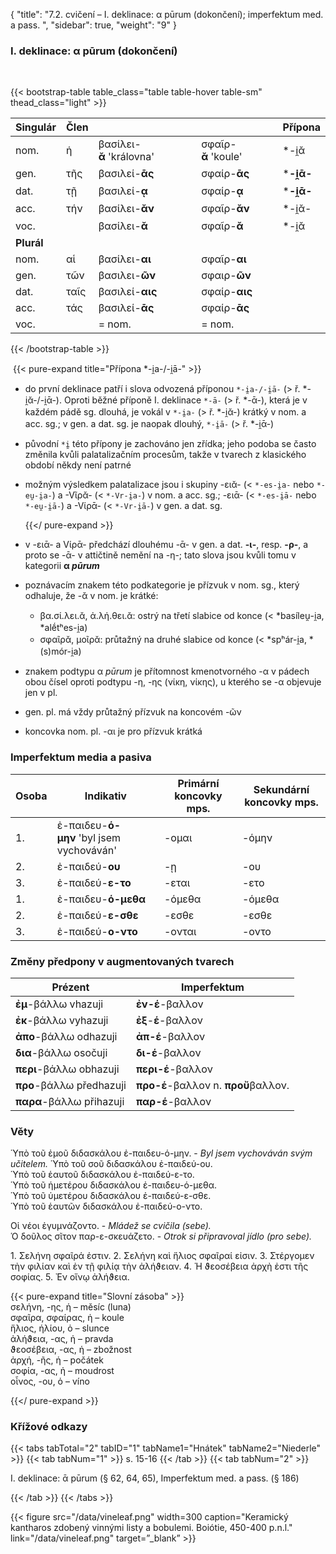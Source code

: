 {
"title": "7.2. cvičení – I. deklinace: α pūrum (dokončení); imperfektum med.   a pass. ",
    "sidebar": true,
    "weight": "9"
}

### I. deklinace: α pūrum (dokončení)

</br>

{{< bootstrap-table table_class="table table-hover table-sm" thead_class="light" >}}

| Singulár   | Člen |                          |                     | Přípona    |
| ---------- | ---- | ------------------------ | ------------------- | ---------- |
| nom.       | ἡ    | βασίλει-**ᾰ** 'královna' | σφαῖρ-**ᾰ** 'koule' | *-i̯ᾰ      |
| gen.       | τῆς  | βασιλεί-**ᾱς**           | σφαίρ-**ᾱς**        | ***-i̯ᾱ-** |
| dat.       | τῇ   | βασιλεί-__ᾳ__            | σφαίρ-**ᾳ**         | ***-i̯ᾱ-** |
| acc.       | τήν  | βασίλει-__ᾰν__           | σφαῖρ-**ᾰν**        | *-i̯ᾰ-     |
| voc.       |      | βασίλει-__ᾰ__            | σφαῖρ-**ᾰ**         | *-i̯ᾰ      |
| **Plurál** |      |                          |                     |            |
| nom.       | αἱ   | βασίλει-**αι**           | σφαῖρ-**αι**        |            |
| gen.       | τῶν  | βασιλει-**ῶν**           | σφαιρ-**ῶν**        |            |
| dat.       | ταῖς | βασιλεί-**αις**          | σφαίρ-**αις**       |            |
| acc.       | τάς  | βασιλεί-**ᾱς**           | σφαίρ-**ᾱς**        |            |
| voc.       |      | = nom.                   | = nom.              |            |

{{< /bootstrap-table >}}

​    {{< pure-expand title="Přípona *-i̯a-/-i̯ā-" >}} 

- do první deklinace patří i slova odvozená příponou `*-i̯a-/-i̯ā-` (> ř. *-i̯ᾰ-/-i̯ᾱ-). Oproti běžné příponě I. deklinace `*-ā-` (> ř. *-ᾱ-), která je v každém pádě sg. dlouhá, je vokál v `*-i̯a-` (> ř. *-i̯ᾰ-) krátký v nom. a acc. sg.; v gen. a dat. sg. je naopak dlouhý, `*-i̯ā-` (> ř. *-i̯ᾱ-) 

- původní `*i̯` této přípony je zachováno jen zřídka; jeho podoba se často změnila kvůli palatalizačním procesům, takže v tvarech z klasického období někdy není patrné

- možným výsledkem palatalizace jsou i skupiny -ειᾰ- (< `*-es-i̯a-` nebo `*-eu̯-i̯a-`) a -Vῖρᾰ- (< `*-Vr-i̯a-`) v nom. a acc. sg.; -ειᾱ- (< `*-es-i̯ā-` nebo `*-eu̯-i̯ā-`) a -Vίρᾱ- (< `*-Vr-i̯ā-`) v gen. a dat. sg.   
  
  {{</ pure-expand >}}

- v -ειᾱ- a Vίρᾱ- předchází dlouhému -ᾱ- v gen. a dat. **-ι-**, resp. **-ρ-**, a proto se -ᾱ- v attičtině nemění na -η-; tato slova jsou kvůli tomu v kategorii **α _pūrum_** 

- poznávacím znakem této podkategorie je přízvuk v nom. sg., který odhaluje, že -ᾰ v nom. je krátké: 
  
  - βα.σί.λει.ᾰ, ἀ.λή.θει.ᾰ: ostrý na třetí slabice od konce (< *basíleu̯-i̯a, *alḗtʰes-i̯a)
  - σφαῖρᾰ, μοῖρᾰ: průtažný na druhé slabice od konce (< *spʰár-i̯a, *(s)mór-i̯a)

- znakem podtypu α *pūrum* je přítomnost kmenotvorného -α v pádech obou čísel oproti podtypu -η, -ης (νίκη, νίκης), u kterého se -α objevuje jen v pl.

- gen. pl. má vždy průtažný přízvuk na koncovém -ῶν

- koncovka nom. pl. -αι je pro přízvuk krátká 

### Imperfektum media a pasiva

| Osoba | Ιndikativ                                | Primární koncovky mps. | Sekundární koncovky mps. |
| ----- | ---------------------------------------- | ---------------------- | ------------------------ |
| 1.    | ἐ-παιδευ-**ό-μην** 'byl jsem vychováván' | -ομαι                  | -όμην                    |
| 2.    | ἐ-παιδεύ-**ου**                          | -ῃ                     | -ου                      |
| 3.    | ἐ-παιδεύ-**ε-το**                        | -εται                  | -ετο                     |
| 1.    | ἐ-παιδευ-**ό-μεθα**                      | -όμεθα                 | -όμεθα                   |
| 2.    | ἐ-παιδεύ-**ε-σθε**                       | -εσθε                  | -εσθε                    |
| 3.    | ἐ-παιδεύ-**ο-ντο**                       | -ονται                 | -οντο                    |

### Změny předpony v augmentovaných tvarech

| Prézent                  | Imperfektum                         |
| ------------------------ | ----------------------------------- |
| **ἐμ**-βάλλω vhazuji     | **ἐν-έ**-βαλλον                     |
| **ἐκ**-βάλλω vyhazuji    | **ἐξ**-**έ**-βαλλον                 |
| **ἀπο**-βάλλω odhazuji   | **ἀπ-έ**-βαλλον                     |
| **δια**-βάλλω osočuji    | **δι-έ**-βαλλον                     |
| **περι**-βάλλω obhazuji  | **περι-έ**-βαλλον                   |
| **προ**-βάλλω předhazuji | **προ-έ**-βαλλον n. **προὔ**βαλλον. |
| **παρα**-βάλλω přihazuji | **παρ-έ**-βαλλον                    |

### Věty

Ὑπὸ τοῦ ἐμοῦ διδασκάλου ἐ-παιδευ-ό-μην. - *Byl jsem vychováván svým učitelem.* 
Ὑπὸ τοῦ σοῦ διδασκάλου ἐ-παιδεύ-ου.  
Ὑπὸ τοῦ ἑαυτοῦ διδασκάλου ἐ-παιδεύ-ε-το.  
Ὑπὸ τοῦ ἡμετέρου διδασκάλου ἐ-παιδευ-ό-μεθα.   
Ὑπὸ τοῦ ὑμετέρου διδασκάλου ἐ-παιδεύ-ε-σθε.  
Ὑπὸ τοῦ ἑαυτῶν διδασκάλου ἐ-παιδεύ-ο-ντο.     

Οἱ νέοι ἐγυμνάζοντο. - *Mládež se cvičila (sebe).*  
Ὁ δοῦλος σῖτον παρ-ε-σκευάζετο. - *Otrok si připravoval jídlo (pro sebe).*

1\. Σελήνη σφαῖρά ἐστιν. 2. Σελήνη καὶ ἥλιος σφαῖραί εἰσιν. 3\. Στέργομεν τὴν φιλίαν καὶ ἐν τῇ φιλίᾳ τὴν ἀλήϑειαν. 4. Ἡ ϑεοσέβεια ἀρχὴ ἐστι τῆς σοφίας. 5. Ἐν οἴνῳ ἀλήϑεια.  

{{< pure-expand title="Slovní zásoba" >}}      
σελήνη, -ης, ἡ – měsíc (luna)   
σφαῖρα, σφαίρας, ἡ – koule   
ἥλιος, ἡλίου, ὁ – slunce  
ἀλήϑεια, -ας, ἡ – pravda  
ϑεοσέβεια, -ας, ἡ – zbožnost  
ἀρχή, -ῆς, ἡ – počátek  
σοφία, -ας, ἡ – moudrost  
οἶνος, -ου, ὁ – víno

{{</ pure-expand >}}

### Křížové odkazy

{{< tabs tabTotal="2" tabID="1" tabName1="Hnátek" tabName2="Niederle" >}}
{{< tab tabNum="1" >}}
s. 15-16
{{< /tab >}}
{{< tab tabNum="2" >}}

I. deklinace: ᾱ pūrum (§ 62, 64, 65), Imperfektum med. a pass. (§ 186)

{{< /tab >}}
{{< /tabs >}}

{{< figure src="/data/vineleaf.png" width=300 caption="Keramický kantharos zdobený vinnými listy a bobulemi. Boiótie, 450-400 p.n.l." link="/data/vineleaf.png" target=”_blank” >}}